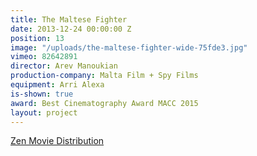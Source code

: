 ```yaml
---
title: The Maltese Fighter
date: 2013-12-24 00:00:00 Z
position: 13
image: "/uploads/the-maltese-fighter-wide-75fde3.jpg"
vimeo: 82642891
director: Arev Manoukian
production-company: Malta Film + Spy Films
equipment: Arri Alexa
is-shown: true
award: Best Cinematography Award MACC 2015
layout: project
---
```


[Zen Movie Distribution](https://www.zenmovie.it/the-maltese-fighter)